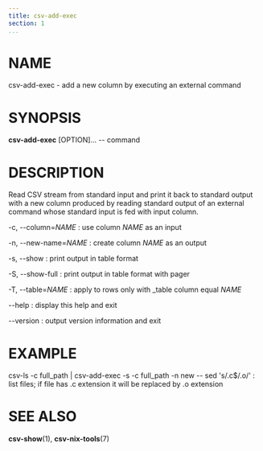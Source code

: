 ```yaml
---
title: csv-add-exec
section: 1
...
```


# NAME #

csv-add-exec - add a new column by executing an external command

# SYNOPSIS #

**csv-add-exec** [OPTION]... -- command

# DESCRIPTION #

Read CSV stream from standard input and print it back to standard output with
a new column produced by reading standard output of an external command whose
standard input is fed with input column.

-c, --column=*NAME*
:   use column *NAME* as an input

-n, --new-name=*NAME*
:   create column *NAME* as an output

-s, --show
:   print output in table format

-S, --show-full
:   print output in table format with pager

-T, --table=*NAME*
:   apply to rows only with _table column equal *NAME*

--help
:   display this help and exit

--version
:   output version information and exit

# EXAMPLE #

csv-ls -c full_path | csv-add-exec -s -c full_path -n new -- sed 's/.c$/.o/'
:   list files; if file has .c extension it will be replaced by .o extension

# SEE ALSO #

**csv-show**(1), **csv-nix-tools**(7)
